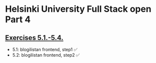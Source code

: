 # Helsinki University Full Stack open Part 4

## [Exercises 5.1.-5.4.](https://fullstackopen.com/osa5/kirjautuminen_frontendissa#tehtavat-5-1-5-4)
- 5.1: blogilistan frontend, step1 ✅
- 5.2: blogilistan frontend, step2 ✅